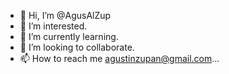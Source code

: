 - 👋 Hi, I’m @AgusAlZup
- 👀 I’m interested.
- 🌱 I’m currently learning.
- 💞️ I’m looking to collaborate.
- 📫 How to reach me agustinzupan@gmail.com...

<!---
AgusAlZup/AgusAlZup is a ✨ special ✨ repository because its `README.md` (this file) appears on your GitHub profile.
You can click the Preview link to take a look at your changes.
--->
